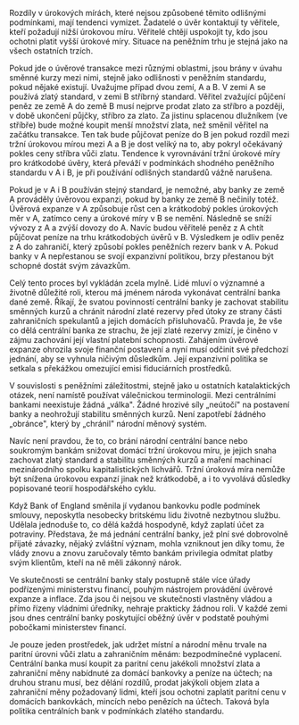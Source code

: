Rozdíly v úrokových mírách, které nejsou způsobené těmito odlišnými podmínkami, mají tendenci vymizet. Žadatelé o úvěr kontaktují ty věřitele, kteří požadují nižší úrokovou míru. Věřitelé chtějí uspokojit ty, kdo jsou ochotni platit vyšší úrokové míry. Situace na peněžním trhu je stejná jako na všech ostatních trzích.

Pokud jde o úvěrové transakce mezi různými oblastmi, jsou brány v úvahu směnné kurzy mezi nimi, stejně jako odlišnosti v peněžním standardu, pokud nějaké existují. Uvažujme případ dvou zemí, A a B. V zemi A se používá zlatý standard, v zemi B stříbrný standard. Věřitel zvažující půjčení peněz ze země A do země B musí nejprve prodat zlato za stříbro a později, v době ukončení půjčky, stříbro za zlato. Za jistinu splacenou dlužníkem (ve stříbře) bude možné koupit menší množství zlata, než směnil věřitel na začátku transakce. Ten tak bude půjčovat peníze do B jen pokud rozdíl mezi tržní úrokovou mírou mezi A a B je dost veliký na to, aby pokryl očekávaný pokles ceny stříbra vůči zlatu. Tendence k vyrovnávání tržní úrokové míry pro krátkodobé úvěry, která převáží v podmínkách shodného peněžního standardu v A i B, je při používání odlišných standardů vážně narušena.

Pokud je v A i B používán stejný standard, je nemožné, aby banky ze země A prováděly úvěrovou expanzi, pokud by banky ze země B nečinily totéž. Úvěrová expanze v A způsobuje růst cen a krátkodobý pokles úrokových měr v A, zatímco ceny a úrokové míry v B se nemění. Následně se sníží vývozy z A a zvýší dovozy do A. Navíc budou věřitelé peněz z A chtít půjčovat peníze na trhu krátkodobých úvěrů v B. Výsledkem je odliv peněz z A do zahraničí, který způsobí pokles peněžních rezerv bank v A. Pokud banky v A nepřestanou se svojí expanzivní politikou, brzy přestanou být schopné dostát svým závazkům.

Celý tento proces byl vykládán zcela mylně. Lidé mluví o významné a životně důležité roli, kterou má jménem národa vykonávat centrální banka dané země. Říkají, že svatou povinností centrální banky je zachovat stabilitu směnných kurzů a chránit národní zlaté rezervy před útoky ze strany části zahraničních spekulantů a jejich domácích přisluhovačů. Pravda je, že vše co dělá centrální banka ze strachu, že její zlaté rezervy zmizí, je činěno v zájmu zachování její vlastní platební schopnosti. Zahájením úvěrové expanze ohrozila svoje finanční postavení a nyní musí odčinit své předchozí jednání, aby se vyhnula ničivým důsledkům. Její expanzivní politika se setkala s překážkou omezující emisi fiduciárních prostředků.

V souvislosti s peněžními záležitostmi, stejně jako u ostatních katalaktických otázek, není namístě používat válečnickou terminologii. Mezi centrálními bankami neexistuje žádná „válka". Žádné hrozivé síly „neútočí" na postavení banky a neohrožují stabilitu směnných kurzů. Není zapotřebí žádného „obránce", který by „chránil" národní měnový systém.

Navíc není pravdou, že to, co brání národní centrální bance nebo soukromým bankám snižovat domácí tržní úrokovou míru, je jejich snaha zachovat zlatý standard a stabilitu směnných kurzů a maření machinací mezinárodního spolku kapitalistických lichvářů. Tržní úroková míra nemůže být snížena úrokovou expanzí jinak než krátkodobě, a i to vyvolává důsledky popisované teorií hospodářského cyklu.

Když Bank of England směnila jí vydanou bankovku podle podmínek smlouvy, neposkytla nesobecky britskému lidu životně nezbytnou službu. Udělala jednoduše to, co dělá každá hospodyně, když zaplatí účet za potraviny. Představa, že má jednání centrální banky, jež plní své dobrovolně přijaté závazky, nějaký zvláštní význam, mohla vzniknout jen díky tomu, že vlády znovu a znovu zaručovaly těmto bankám privilegia odmítat platby svým klientům, kteří na ně měli zákonný nárok.

Ve skutečnosti se centrální banky staly postupně stále více úřady podřízenými ministerstvu financí, pouhým nástrojem provádění úvěrové expanze a inflace. Zda jsou či nejsou ve skutečnosti vlastněny vládou a přímo řízeny vládními úředníky, nehraje prakticky žádnou roli. V každé zemi jsou dnes centrální banky poskytující oběžný úvěr v podstatě pouhými pobočkami ministerstev financí.

Je pouze jeden prostředek, jak udržet místní a národní měnu trvale na paritní úrovni vůči zlatu a zahraničním měnám: bezpodmínečné vyplacení. Centrální banka musí koupit za paritní cenu jakékoli množství zlata a zahraniční měny nabídnuté za domácí bankovky a peníze na účtech; na druhou stranu musí, bez dělání rozdílů, prodat jakýkoli objem zlata a zahraniční měny požadovaný lidmi, kteří jsou ochotni zaplatit paritní cenu v domácích bankovkách, mincích nebo penězích na účtech. Taková byla politika centrálních bank v podmínkách zlatého standardu.